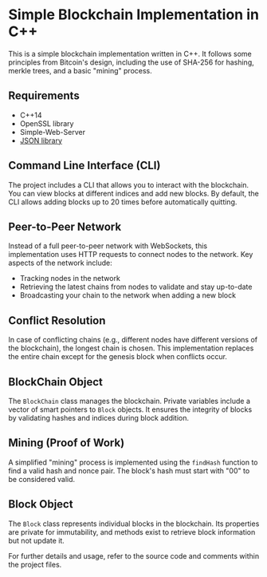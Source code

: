 # Simple Blockchain Implementation in C++

This is a simple blockchain implementation written in C++. It follows some principles from Bitcoin's design, including the use of SHA-256 for hashing, merkle trees, and a basic "mining" process.

## Requirements

- C++14
- OpenSSL library
- Simple-Web-Server
- [JSON library](https://github.com/nlohmann/json)

## Command Line Interface (CLI)

The project includes a CLI that allows you to interact with the blockchain. You can view blocks at different indices and add new blocks. By default, the CLI allows adding blocks up to 20 times before automatically quitting.

## Peer-to-Peer Network

Instead of a full peer-to-peer network with WebSockets, this implementation uses HTTP requests to connect nodes to the network. Key aspects of the network include:

- Tracking nodes in the network
- Retrieving the latest chains from nodes to validate and stay up-to-date
- Broadcasting your chain to the network when adding a new block

## Conflict Resolution

In case of conflicting chains (e.g., different nodes have different versions of the blockchain), the longest chain is chosen. This implementation replaces the entire chain except for the genesis block when conflicts occur.

## BlockChain Object

The `BlockChain` class manages the blockchain. Private variables include a vector of smart pointers to `Block` objects. It ensures the integrity of blocks by validating hashes and indices during block addition.

## Mining (Proof of Work)

A simplified "mining" process is implemented using the `findHash` function to find a valid hash and nonce pair. The block's hash must start with "00" to be considered valid.

## Block Object

The `Block` class represents individual blocks in the blockchain. Its properties are private for immutability, and methods exist to retrieve block information but not update it.

For further details and usage, refer to the source code and comments within the project files.

